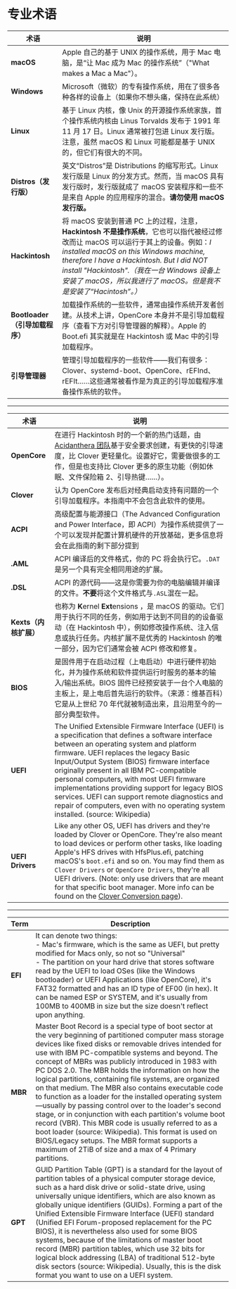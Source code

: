 # 专业术语

术语 | 说明
--- | ---
**macOS**        | Apple 自己的基于 UNIX 的操作系统，用于 Mac 电脑，是“让 Mac 成为 Mac 的操作系统”（"What makes a Mac a Mac"）。  
**Windows**      | Microsoft（微软）的专有操作系统，用在了很多各种各样的设备上（如果你不想头痛，保持在此系统）  
**Linux**        | 基于 Linux 内核，像 Unix 的开源操作系统家族，首个操作系统内核由 Linus Torvalds 发布于 1991 年 11 月 17 日。Linux 通常被打包进 Linux 发行版。注意，虽然 macOS 和 Linux 可能都是基于 UNIX 的，但它们有很大的不同。
**Distros（发行版）**      | 英文“Distros”是 Distributions 的缩写形式。Linux 发行版是 Linux 的分发方式。然而，当 macOS 具有发行版时，发行版就成了 macOS 安装程序和一些不是来自 Apple 的应用程序的混合。**请勿使用 macOS 发行版。**  
**Hackintosh**   | 将 macOS 安装到普通 PC 上的过程，注意，**Hackintosh 不是操作系统**，它也可以指代被经过修改而让 macOS 可以运行于其上的设备。例如：*I installed macOS on this Windows machine, therefore I have a Hackintosh. But I did NOT install "Hackintosh".（我在一台 Windows 设备上安装了 macOS，所以我进行了 macOS。但是我不是安装了“Hacintosh”。）*  
**Bootloader（引导加载程序）**   | 加载操作系统的一些软件，通常由操作系统开发者创建。从技术上讲，OpenCore 本身并不是引导加载程序（查看下方对引导管理器的解释）。Apple 的 Boot.efi 其实就是在 Hackintosh 或 Mac 中的引导加载程序。
**引导管理器** | 管理引导加载程序的一些软件——我们有很多：Clover、systemd-boot、OpenCore、rEFInd、rEFIt……这些通常被看作是为真正的引导加载程序准备操作系统的软件。
---
术语 | 说明
--- | ---
**OpenCore**   | 在进行 Hackintosh 时的一个新的热门话题，由 [Acidanthera 团队](https://github.com/acidanthera)基于安全要求创建，有更快的引导速度，比 Clover 更轻量化。设置好它，需要做很多的工作，但是也支持比 Clover 更多的原生功能（例如休眠、文件保险箱 2、引导热键……）。
**Clover**  | 认为 OpenCore 发布后对经典启动支持有问题的一个引导加载程序。本指南中不会包含此软件的使用。
**ACPI**  | 高级配置与能源接口（The Advanced Configuration and Power Interface，即 ACPI）为操作系统提供了一个可以发现并配置计算机硬件的开放基础，更多信息将会在此指南的剩下部分提到
**.AML** | ACPI 编译后的文件格式，你的 PC 将会执行它。`.DAT` 是另一个具有完全相同用途的扩展。
**.DSL** | ACPI 的源代码——这是你需要为你的电脑编辑并编译的文件。**不要**将这个文件格式与`.ASL`混在一起。
**Kexts（内核扩展）**   | 也称为  **K**ernel **Ext**ensions ，是 macOS 的驱动。它们用于执行不同的任务，例如用于达到不同目的的设备驱动（在 Hackintosh 中），例如修改操作系统、注入信息或执行任务。内核扩展不是优秀的 Hackintosh 的唯一部分，因为它们通常会被 ACPI 修改和修复。
**BIOS**  | 是固件用于在启动过程（上电启动）中进行硬件初始化，并为操作系统和软件提供运行时服务的基本的输入/输出系统。BIOS 固件已经预安装于一台个人电脑的主板上，是上电后首先运行的软件。（来源：维基百科）它是从上世纪 70 年代就被制造出来，且沿用至今的一部分典型软件。
**UEFI**  | The Unified Extensible Firmware Interface (UEFI) is a specification that defines a software interface between an operating system and platform firmware. UEFI replaces the legacy Basic Input/Output System (BIOS) firmware interface originally present in all IBM PC-compatible personal computers, with most UEFI firmware implementations providing support for legacy BIOS services. UEFI can support remote diagnostics and repair of computers, even with no operating system installed. (source: Wikipedia)
**UEFI Drivers** | Like any other OS, UEFI has drivers and they're loaded by Clover or OpenCore. They're also meant to load devices or perform other tasks, like loading Apple's HFS drives with HfsPlus.efi, patching macOS's `boot.efi` and so on. You may find them as `Clover Drivers` or `OpenCore Drivers`, they're all UEFI drivers. (Note: only use drivers that are meant for that specific boot manager. More info can be found on the [Clover Conversion page](https://github.com/dortania/OpenCore-Install-Guide/tree/master/clover-conversion)).
---
Term | Description
--- | ---
**EFI**   | It can denote two things: <br/>- Mac's firmware, which is the same as UEFI, but pretty modified for Macs only, so not so "Universal"<br/>- The partition on your hard drive that stores software read by the UEFI to load OSes (like the Windows bootloader) or UEFI Applications (like OpenCore), it's FAT32 formatted and has an ID type of EF00 (in hex). It can be named ESP or SYSTEM, and it's usually from 100MB to 400MB in size but the size doesn't reflect upon anything.
**MBR**   | Master Boot Record is a special type of boot sector at the very beginning of partitioned computer mass storage devices like fixed disks or removable drives intended for use with IBM PC-compatible systems and beyond. The concept of MBRs was publicly introduced in 1983 with PC DOS 2.0. The MBR holds the information on how the logical partitions, containing file systems, are organized on that medium. The MBR also contains executable code to function as a loader for the installed operating system—usually by passing control over to the loader's second stage, or in conjunction with each partition's volume boot record (VBR). This MBR code is usually referred to as a boot loader (source: Wikipedia). This format is used on BIOS/Legacy setups. The MBR format supports a maximum of 2TiB of size and a max of 4 Primary partitions.
**GPT**   | GUID Partition Table (GPT) is a standard for the layout of partition tables of a physical computer storage device, such as a hard disk drive or solid-state drive, using universally unique identifiers, which are also known as globally unique identifiers (GUIDs). Forming a part of the Unified Extensible Firmware Interface (UEFI) standard (Unified EFI Forum-proposed replacement for the PC BIOS), it is nevertheless also used for some BIOS systems, because of the limitations of master boot record (MBR) partition tables, which use 32 bits for logical block addressing (LBA) of traditional 512-byte disk sectors (source: Wikipedia). Usually, this is the disk format you want to use on a UEFI system.
